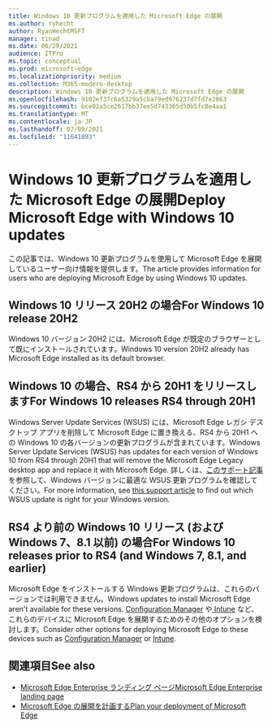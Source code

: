 ```yaml
---
title: Windows 10 更新プログラムを適用した Microsoft Edge の展開
ms.author: ryhecht
author: RyanHechtMSFT
manager: tinad
ms.date: 06/29/2021
audience: ITPro
ms.topic: conceptual
ms.prod: microsoft-edge
ms.localizationpriority: medium
ms.collection: M365-modern-desktop
description: Windows 10 更新プログラムを適用した Microsoft Edge の展開
ms.openlocfilehash: 9102ef37c6a5329a5cba79ed976237d7fd7e2063
ms.sourcegitcommit: bce02a5ce2617bb37ee5d743365d50b5fc8e4aa1
ms.translationtype: MT
ms.contentlocale: ja-JP
ms.lasthandoff: 07/09/2021
ms.locfileid: "11641893"
---
```

# <a name="deploy-microsoft-edge-with-windows-10-updates"></a><span data-ttu-id="c8bf0-103">Windows 10 更新プログラムを適用した Microsoft Edge の展開</span><span class="sxs-lookup"><span data-stu-id="c8bf0-103">Deploy Microsoft Edge with Windows 10 updates</span></span>

<span data-ttu-id="c8bf0-104">この記事では、Windows 10 更新プログラムを使用して Microsoft Edge を展開しているユーザー向け情報を提供します。</span><span class="sxs-lookup"><span data-stu-id="c8bf0-104">The article provides information for users who are deploying Microsoft Edge by using Windows 10 updates.</span></span>

## <a name="for-windows-10-release-20h2"></a><span data-ttu-id="c8bf0-105">Windows 10 リリース 20H2 の場合</span><span class="sxs-lookup"><span data-stu-id="c8bf0-105">For Windows 10 release 20H2</span></span>

<span data-ttu-id="c8bf0-106">Windows 10 バージョン 20H2 には、Microsoft Edge が既定のブラウザーとして既にインストールされています。</span><span class="sxs-lookup"><span data-stu-id="c8bf0-106">Windows 10 version 20H2 already has Microsoft Edge installed as its default browser.</span></span>

## <a name="for-windows-10-releases-rs4-through-20h1"></a><span data-ttu-id="c8bf0-107">Windows 10 の場合、RS4 から 20H1 をリリースします</span><span class="sxs-lookup"><span data-stu-id="c8bf0-107">For Windows 10 releases RS4 through 20H1</span></span>

<span data-ttu-id="c8bf0-108">Windows Server Update Services (WSUS) には、Microsoft Edge レガシ デスクトップ アプリを削除して Microsoft Edge に置き換える、RS4 から 20H1 への Windows 10 の各バージョンの更新プログラムが含まれています。</span><span class="sxs-lookup"><span data-stu-id="c8bf0-108">Windows Server Update Services (WSUS) has updates for each version of Windows 10 from RS4 through 20H1 that will remove the Microsoft Edge Legacy desktop app and replace it with Microsoft Edge.</span></span> <span data-ttu-id="c8bf0-109">詳しくは、[このサポート記事](https://support.microsoft.com/topic/update-in-wsus-for-the-new-microsoft-edge-for-windows-10-version-1809-1903-1909-and-2004-october-29-2020-b4980418-4ec4-dee7-3b17-1c6499bd127c)を参照して、Windows バージョンに最適な WSUS 更新プログラムを確認してください。</span><span class="sxs-lookup"><span data-stu-id="c8bf0-109">For more information, see [this support article](https://support.microsoft.com/topic/update-in-wsus-for-the-new-microsoft-edge-for-windows-10-version-1809-1903-1909-and-2004-october-29-2020-b4980418-4ec4-dee7-3b17-1c6499bd127c) to find out which WSUS update is right for your Windows version.</span></span>

## <a name="for-windows-10-releases-prior-to-rs4-and-windows-7-81-and-earlier"></a><span data-ttu-id="c8bf0-110">RS4 より前の Windows 10 リリース (および Windows 7、8.1 以前) の場合</span><span class="sxs-lookup"><span data-stu-id="c8bf0-110">For Windows 10 releases prior to RS4 (and Windows 7, 8.1, and earlier)</span></span>

<span data-ttu-id="c8bf0-111">Microsoft Edge をインストールする Windows 更新プログラムは、これらのバージョンでは利用できません。</span><span class="sxs-lookup"><span data-stu-id="c8bf0-111">Windows updates to install Microsoft Edge aren't available for these versions.</span></span> <span data-ttu-id="c8bf0-112">[Configuration Manager](/configmgr/apps/deploy-use/deploy-edge?bc=https%3a%2f%2fdocs.microsoft.com%2fDeployEdge%2fbreadcrumb%2ftoc.json&toc=https%3a%2f%2fdocs.microsoft.com%2fDeployEdge%2ftoc.json) や[ Intune](/intune/apps/apps-windows-edge/?bc=https%3a%2f%2fdocs.microsoft.com%2fDeployEdge%2fbreadcrumb%2ftoc.json&toc=https%3a%2f%2fdocs.microsoft.com%2fDeployEdge%2ftoc.json) など、これらのデバイスに Microsoft Edge を展開するためのその他のオプションを検討します。</span><span class="sxs-lookup"><span data-stu-id="c8bf0-112">Consider other options for deploying Microsoft Edge to these devices such as [Configuration Manager](/configmgr/apps/deploy-use/deploy-edge?bc=https%3a%2f%2fdocs.microsoft.com%2fDeployEdge%2fbreadcrumb%2ftoc.json&toc=https%3a%2f%2fdocs.microsoft.com%2fDeployEdge%2ftoc.json) or [Intune](/intune/apps/apps-windows-edge/?bc=https%3a%2f%2fdocs.microsoft.com%2fDeployEdge%2fbreadcrumb%2ftoc.json&toc=https%3a%2f%2fdocs.microsoft.com%2fDeployEdge%2ftoc.json).</span></span>

## <a name="see-also"></a><span data-ttu-id="c8bf0-113">関連項目</span><span class="sxs-lookup"><span data-stu-id="c8bf0-113">See also</span></span>

- [<span data-ttu-id="c8bf0-114">Microsoft Edge Enterprise ランディング ページ</span><span class="sxs-lookup"><span data-stu-id="c8bf0-114">Microsoft Edge Enterprise landing page</span></span>](https://aka.ms/EdgeEnterprise)
- [<span data-ttu-id="c8bf0-115">Microsoft Edge の展開を計画する</span><span class="sxs-lookup"><span data-stu-id="c8bf0-115">Plan your deployment of Microsoft Edge</span></span>](deploy-edge-plan-deployment.md)